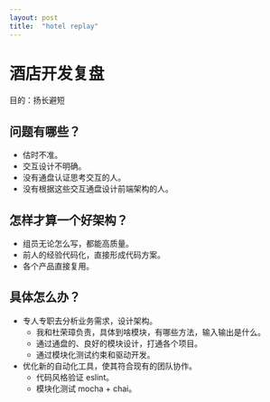 ```yaml
---
layout: post
title:  "hotel replay"
---
```


# 酒店开发复盘
目的：扬长避短

## 问题有哪些？
- 估时不准。
- 交互设计不明确。
- 没有通盘认证思考交互的人。
- 没有根据这些交互通盘设计前端架构的人。

## 怎样才算一个好架构？
- 组员无论怎么写，都能高质量。
- 前人的经验代码化，直接形成代码方案。
- 各个产品直接复用。

## 具体怎么办？
- 专人专职去分析业务需求，设计架构。
  - 我和杜荣璋负责，具体到啥模块，有哪些方法，输入输出是什么。
  - 通过通盘的、良好的模块设计，打通各个项目。
  - 通过模块化测试约束和驱动开发。
- 优化新的自动化工具，使其符合现有的团队协作。
  - 代码风格验证 eslint。
  - 模块化测试 mocha + chai。
